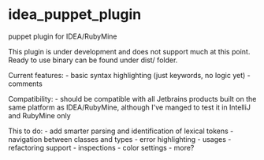 idea_puppet_plugin
==================

puppet plugin for IDEA/RubyMine

This plugin is under development and does not support much at this point.
Ready to use binary can be found under dist/ folder.

Current features:
    - basic syntax highlighting (just keywords, no logic yet)
    - comments

Compatibility:
    - should be compatible with all Jetbrains products built on the same platform as IDEA/RubyMine, although I've manged to test it in IntelliJ and RubyMine only


This to do:
    - add smarter parsing and identification of lexical tokens
    - navigation between classes and types
    - error highlighting 
    - usages
    - refactoring support
    - inspections
    - color settings 
    - more?



